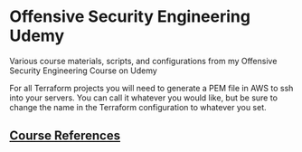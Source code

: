 # Offensive Security Engineering Udemy
Various course materials, scripts, and configurations from my Offensive Security Engineering Course on Udemy


For all Terraform projects you will need to generate a PEM file in AWS to ssh into your servers. You can call it whatever you would like, but be sure to change the name in the Terraform configuration to whatever you set.

## [Course References](https://github.com/3ndG4me/Offensive-Security-Engineering-Udemy/tree/master)

